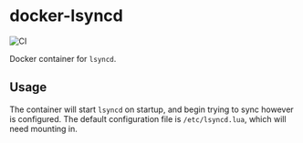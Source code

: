 # docker-lsyncd

![CI](https://github.com/RealOrangeOne/docker-lsyncd/workflows/CI/badge.svg)

Docker container for `lsyncd`.

## Usage

The container will start `lsyncd` on startup, and begin trying to sync however is configured. The default configuration file is `/etc/lsyncd.lua`, which will need mounting in.
